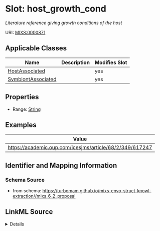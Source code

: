 # Slot: host_growth_cond


_Literature reference giving growth conditions of the host_



URI: [MIXS:0000871](https://w3id.org/mixs/0000871)



<!-- no inheritance hierarchy -->




## Applicable Classes

| Name | Description | Modifies Slot |
| --- | --- | --- |
[HostAssociated](HostAssociated.md) |  |  yes  |
[SymbiontAssociated](SymbiontAssociated.md) |  |  yes  |







## Properties

* Range: [String](String.md)






## Examples

| Value |
| --- |
| https://academic.oup.com/icesjms/article/68/2/349/617247 |

## Identifier and Mapping Information







### Schema Source


* from schema: https://turbomam.github.io/mixs-envo-struct-knowl-extraction//mixs_6_2_proposal




## LinkML Source

<details>
```yaml
name: host_growth_cond
description: Literature reference giving growth conditions of the host
title: host growth conditions
notes:
- condition
- growth
- host
- host.
examples:
- value: https://academic.oup.com/icesjms/article/68/2/349/617247
from_schema: https://turbomam.github.io/mixs-envo-struct-knowl-extraction//mixs_6_2_proposal
rank: 1000
slot_uri: MIXS:0000871
multivalued: false
alias: host_growth_cond
domain_of:
- HostAssociated
- SymbiontAssociated
range: string
required: false
recommended: false
structured_pattern:
  syntax: '{PMID}|{DOI}|{URL}|{text}'
  interpolated: true
  partial_match: true

```
</details>